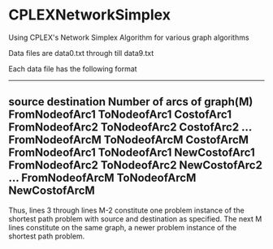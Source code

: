 # CPLEXNetworkSimplex
Using CPLEX's Network Simplex Algorithm for various graph algorithms

Data files are data0.txt through till data9.txt

Each data file has the following format

-------
source destination
Number of arcs of graph(M)
FromNodeofArc1 ToNodeofArc1 CostofArc1
FromNodeofArc2 ToNodeofArc2 CostofArc2
...
FromNodeofArcM ToNodeofArcM CostofArcM
FromNodeofArc1 ToNodeofArc1 NewCostofArc1
FromNodeofArc2 ToNodeofArc2 NewCostofArc2
...
FromNodeofArcM ToNodeofArcM NewCostofArcM
-------

Thus, lines 3 through lines M-2 constitute one problem instance of the shortest path problem with source and destination as specified.
The next M lines constitute on the same graph, a newer problem instance of the shortest path problem.
